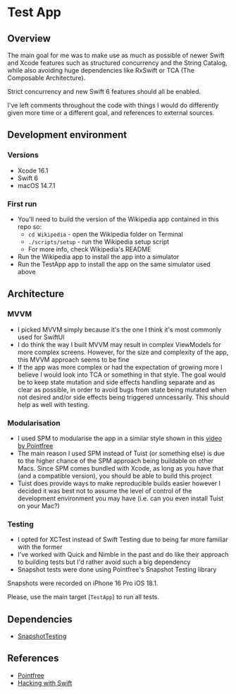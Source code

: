 # Test App

## Overview
The main goal for me was to make use as much as possible of newer Swift and Xcode features such as structured concurrency and the String Catalog, while also avoiding huge dependencies like RxSwift or TCA (The Composable Architecture).

Strict concurrency and new Swift 6 features should all be enabled.

I've left comments throughout the code with things I would do differently given more time or a different goal, and references to external sources.

## Development environment

### Versions
* Xcode 16.1
* Swift 6
* macOS 14.7.1

### First run
* You'll need to build the version of the Wikipedia app contained in this repo so:
    * `cd Wikipedia` - open the Wikipedia folder on Terminal
    * `./scripts/setup` - run the Wikipedia setup script
    * For more info, check Wikipedia's README
* Run the Wikipedia app to install the app into a simulator
* Run the TestApp app to install the app on the same simulator used above

## Architecture
### MVVM
* I picked MVVM simply because it's the one I think it's most commonly used for SwiftUI
* I do think the way I built MVVM may result in complex ViewModels for more complex screens. However, for the size and complexity of the app, this MVVM approach seems to be fine
* If the app was more complex or had the expectation of growing more I believe I would look into TCA or something in that style. The goal would be to keep state mutation and side effects handling separate and as clear as possible, in order to avoid bugs from state being mutated when not desired and/or side effects being triggered unncessarily. This should help as well with testing.

### Modularisation
* I used SPM to modularise the app in a similar style shown in this [video by Pointfree]("https://www.pointfree.co/episodes/ep171-modularization-part-1")
* The main reason I used SPM instead of Tuist (or something else) is due to the higher chance of the SPM approach being buildable on other Macs. Since SPM comes bundled with Xcode, as long as you have that (and a compatible version), you should be able to build this project
* Tuist does provide ways to make reproducible builds easier however I decided it was best not to assume the level of control of the development environment you may have (i.e. can you even install Tuist on your Mac?)

### Testing
* I opted for XCTest instead of Swift Testing due to being far more familiar with the former
* I've worked with Quick and Nimble in the past and do like their approach to building tests but I'd rather avoid such a big dependency
* Snapshot tests were done using Pointfree's Snapshot Testing library

Snapshots were recorded on iPhone 16 Pro iOS 18.1.

Please, use the main target (`TestApp`) to run all tests. 

## Dependencies
* [SnapshotTesting](https://github.com/pointfreeco/swift-snapshot-testing)

## References
* [Pointfree](https://www.pointfree.co)
* [Hacking with Swift](https://www.hackingwithswift.com)
